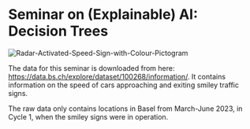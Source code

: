 # Seminar on (Explainable) AI: Decision Trees

![Radar-Activated-Speed-Sign-with-Colour-Pictogram ](https://github.com/Rosa-Lavelle-Hill/smiley/assets/51444424/b86a7941-88a8-402c-85a4-a9ad28289c02)

The data for this seminar is downloaded from here: https://data.bs.ch/explore/dataset/100268/information/. It contains information on the speed of cars approaching and exiting smiley traffic signs.

The raw data only contains locations in Basel from March-June 2023, in Cycle 1, when the smiley signs were in operation.


